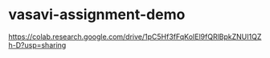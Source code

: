 # vasavi-assignment-demo
https://colab.research.google.com/drive/1pC5Hf3fFqKoIEl9fQRlBpkZNUI1QZh-D?usp=sharing
